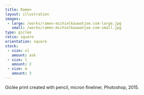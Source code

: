 ```yaml
---
title: Ramen
layout: illustration
images:
 - large: /works/ramen-michielkauwatjoe.com-large.jpg
   small: /works/ramen-michielkauwatjoe.com-small.jpg
type: giclee
ratio: square
orientation: square
stock:
 - size: xl
   amount: ask
 - size: l
   amount: 2
 - size: m
   amount: 3
---
```


Giclée print created with pencil, micron fineliner, Photoshop, 2015.
